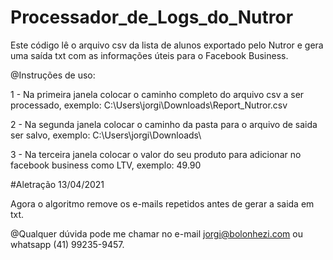 # Processador_de_Logs_do_Nutror
Este código lê o arquivo csv da lista de alunos exportado pelo Nutror e gera uma saída txt com as informações úteis para o Facebook Business.

@Instruções de uso:

1 - Na primeira janela colocar o caminho completo do arquivo csv a ser processado, exemplo: C:\Users\jorgi\Downloads\Report_Nutror.csv

2 - Na segunda janela colocar o caminho da pasta para o arquivo de saida ser salvo, exemplo: C:\Users\jorgi\Downloads\

3 - Na terceira janela colocar o valor do seu produto para adicionar no facebook business como LTV, exemplo: 49.90

#Aletração 13/04/2021

Agora o algoritmo remove os e-mails repetidos antes de gerar a saida em txt.

@Qualquer dúvida pode me chamar no e-mail jorgi@bolonhezi.com ou whatsapp (41) 99235-9457.
